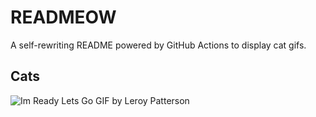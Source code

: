 # READMEOW

A self-rewriting README powered by GitHub Actions to display cat gifs.

## Cats

![Im Ready Lets Go GIF by Leroy Patterson](https://media2.giphy.com/media/CjmvTCZf2U3p09Cn0h/200.gif?cid=9acd02dapud82myxryc7o914x2g0qujyd55wholushtz3hdt&ep=v1_gifs_search&rid=200.gif&ct=g)
